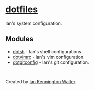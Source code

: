 # [dotfiles](https://github.com/ianwalter/dotfiles)
Ian's system configuration.

## Modules
* [dotsh](https://github.com/ianwalter/dotsh) - Ian's shell configurations.
* [dotvimrc](https://github.com/ianwalter/dotvimrc) - Ian's vim configuration.
* [dotgitconfig](https://github.com/ianwalter/dotgitconfig) - Ian's git
  configuration.

&nbsp;

Created by [Ian Kennington Walter](http://iankwalter.com).
